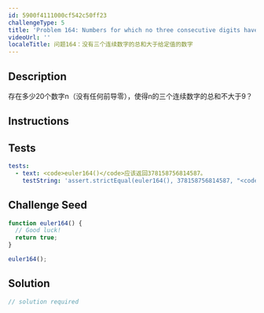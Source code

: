 ```yaml
---
id: 5900f4111000cf542c50ff23
challengeType: 5
title: 'Problem 164: Numbers for which no three consecutive digits have a sum greater than a given value'
videoUrl: ''
localeTitle: 问题164：没有三个连续数字的总和大于给定值的数字
---
```


## Description
<section id="description">存在多少20个数字n（没有任何前导零），使得n的三个连续数字的总和不大于9？ </section>

## Instructions
<section id="instructions">
</section>

## Tests
<section id='tests'>

```yml
tests:
  - text: <code>euler164()</code>应该返回378158756814587。
    testString: 'assert.strictEqual(euler164(), 378158756814587, "<code>euler164()</code> should return 378158756814587.");'

```

</section>

## Challenge Seed
<section id='challengeSeed'>

<div id='js-seed'>

```js
function euler164() {
  // Good luck!
  return true;
}

euler164();

```

</div>



</section>

## Solution
<section id='solution'>

```js
// solution required
```
</section>
